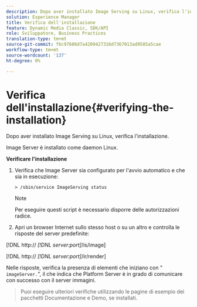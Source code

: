 ```yaml
---
description: Dopo aver installato Image Serving su Linux, verifica l'installazione.
solution: Experience Manager
title: Verifica dell'installazione
feature: Dynamic Media Classic, SDK/API
role: Sviluppatore, Business Practices
translation-type: tm+mt
source-git-commit: f6c97606d7a4209427316d7367013ad9585a5cae
workflow-type: tm+mt
source-wordcount: '137'
ht-degree: 0%

---
```



# Verifica dell&#39;installazione{#verifying-the-installation}

Dopo aver installato Image Serving su Linux, verifica l&#39;installazione.

Image Server è installato come daemon Linux.

**Verificare l&#39;installazione**

1. Verifica che Image Server sia configurato per l&#39;avvio automatico e che sia in esecuzione:

   `> /sbin/service ImageServing status`

   >[!NOTE]
   >
   >Per eseguire questi script è necessario disporre delle autorizzazioni radice.

1. Apri un browser Internet sullo stesso host o su un altro e controlla le risposte del server predefinite:

[!DNL http:// *[!DNL server:port]*/is/image]

[!DNL http:// *[!DNL server:port]*/ir/render]

Nelle risposte, verifica la presenza di elementi che iniziano con &quot; `imageServer.`&quot;, il che indica che Platform Server è in grado di comunicare con successo con il server immagini.
>Puoi eseguire ulteriori verifiche utilizzando le pagine di esempio dei pacchetti Documentazione e Demo, se installati.

